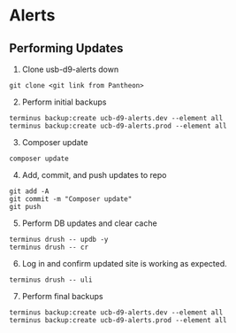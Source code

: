# Alerts

## Performing Updates

1. Clone usb-d9-alerts down
```
git clone <git link from Pantheon>
```

2. Perform initial backups
```
terminus backup:create ucb-d9-alerts.dev --element all
terminus backup:create ucb-d9-alerts.prod --element all
```

3. Composer update

```
composer update
```

4. Add, commit, and push updates to repo
```
git add -A
git commit -m "Composer update"
git push
```

5. Perform DB updates and clear cache

```
terminus drush -- updb -y
terminus drush -- cr
```

6. Log in and confirm updated site is working as expected.

```
terminus drush -- uli
```

7. Perform final backups
```
terminus backup:create ucb-d9-alerts.dev --element all
terminus backup:create ucb-d9-alerts.prod --element all
```
